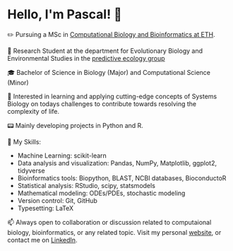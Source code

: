 # Hello, I'm Pascal! 👋

✏️ Pursuing a MSc in [Computational Biology and Bioinformatics at ETH](https://cbb.ethz.ch/).

🔬 Research Student at the department for Evolutionary Biology and Environmental Studies in the [predictive ecology group](https://www.ieu.uzh.ch/en/research/ecology/extinction.html)

🎓 Bachelor of Science in Biology (Major) and Computational Science (Minor)

🌱 Interested in learning and applying cutting-edge concepts of Systems Biology on todays challenges to contribute towards resolving the complexity of life.

📟 Mainly developing projects in Python and R.

🔧 My Skills:
- Machine Learning: scikit-learn
- Data analysis and visualization: Pandas, NumPy, Matplotlib, ggplot2, tidyverse
- Bioinformatics tools: Biopython, BLAST, NCBI databases, BioconductoR
- Statistical analysis: RStudio, scipy, statsmodels
- Mathematical modeling: ODEs/PDEs, stochastic modeling
- Version control: Git, GitHub
- Typesetting: LaTeX
      
📫 Always open to collaboration or discussion related to computaional biology, bioinformatics, or any related topic. Visit my personal [website](https://pascalbartschi.github.io), or contact me on [LinkedIn](https://www.linkedin.com/in/pascal-baertschi/).


<!--


Welcome to my GitHub profile! I will persue my Masters degree in Computational Biology and Bioinformatics at ETH (Swiss Federal Institute of Technology) and working on a research paper about symmetric hysteresis dynamics in the department for Evolutionary Biology of UZH (University of Zurich). I'm passionate about applying computational methods and data analysis techniques to understand biological systems.

## 🔬 Research Interests

- Computational Biology
- Systems Biology
- Bioinformatics
- Data Analysis
- Mathematical Modeling in Biology

## 📝 Current Project: Symmetry Hysteresis Research

I am currently working on a research paper titled "Hysteresis in symmetric ecosysterms" as part of my studies at ETH. The aim of this project is to investigate the presence and implications of symmetry hysteresis in biological processes, such as developmental systems or ecological interactions. I am utilizing computational tools and mathematical modeling to analyze and simulate these phenomena.

## 🌱 Skills

- Programming languages: Python, R
- Machine Learning: scikit-learn
- Data analysis and visualization: Pandas, NumPy, Matplotlib, ggplot2, tidyverse
- Bioinformatics tools: Biopython, BLAST, NCBI databases, BioconductoR
- Statistical analysis: RStudio, scipy, statsmodels
- Mathematical modeling: Ordinary differential equations (ODEs), stochastic modeling
- Version control: Git, GitHub
- Typesetting: LaTeX

## 📫 Contact Me

I'm always open to collaboration and discussions related to computational biology, bioinformatics, or any related projects. You can reach me via email at [bartschi.compbio@gmail.com].

## 🌐 Find Me Online

- LinkedIn: [www.linkedin.com/in/pascal-baertschi/]
- ResearchGate: [www.researchgate.net/profile/Pascal-Baertschi]
- Personal Website: [TBD]

Thank you for visiting my profile! If you have any questions or would like to connect, feel free to reach out. Have a great day! 😄


-->

<!--
**pascalbartschi/pascalbartschi** is a ✨ _special_ ✨ repository because its `README.md` (this file) appears on your GitHub profile.

Here are some ideas to get you started:

- 🔭 I’m currently working on ...
- 🌱 I’m currently learning ...
- 👯 I’m looking to collaborate on ...
- 🤔 I’m looking for help with ...
- 💬 Ask me about ...
- 📫 How to reach me: ...
- 😄 Pronouns: ...
- ⚡ Fun fact: ...
-->
